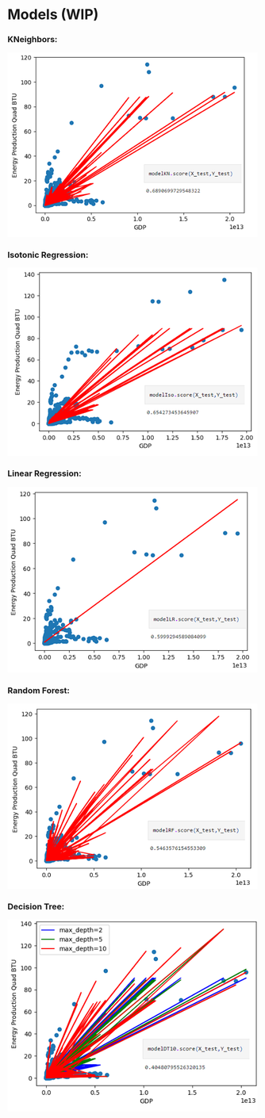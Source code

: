 # Models (WIP)

### KNeighbors:

![](https://github.com/zdiam/Energy-Production-GDP-Machine-Learning-Model/blob/main/Reference%20Images/KNeighbors.png)

### Isotonic Regression:

![](https://github.com/zdiam/Energy-Production-GDP-Machine-Learning-Model/blob/main/Reference%20Images/Isotonic%20Regression.png)

### Linear Regression:

![](https://github.com/zdiam/Energy-Production-GDP-Machine-Learning-Model/blob/main/Reference%20Images/Linear%20Regression.png)

### Random Forest: 

![](https://github.com/zdiam/Energy-Production-GDP-Machine-Learning-Model/blob/main/Reference%20Images/Random%20Forest.png)

### Decision Tree:

![](https://github.com/zdiam/Energy-Production-GDP-Machine-Learning-Model/blob/main/Reference%20Images/Decision%20Tree.png)
